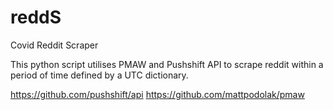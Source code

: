 # reddS
Covid Reddit Scraper

This python script utilises PMAW and Pushshift API to scrape reddit within a period of time defined by a UTC dictionary.

https://github.com/pushshift/api
https://github.com/mattpodolak/pmaw
